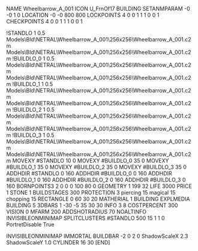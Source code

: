 NAME Wheelbarrow_A_001
ICON U_FrnOf17
BUILDING
SETANMPARAM -0 -0 1 0
LOCATION -0 -0 800 800
LOCKPOINTS   4 0 0 1 1 1 0 0 1
CHECKPOINTS  4 0 0 1 1 1 0 0 1

!STANDLO      1 0.5 Models\Bld\NETRAL\Wheelbarrow_A_001\256x256\Wheelbarrow_A_001.c2m Models\Bld\NETRAL\Wheelbarrow_A_001\256x256\Wheelbarrow_A_001.c2m 
!BUILDLO_0    1 0.5 Models\Bld\NETRAL\Wheelbarrow_A_001\256x256\Wheelbarrow_A_001.c2m Models\Bld\NETRAL\Wheelbarrow_A_001\256x256\Wheelbarrow_A_001.c2m 
!BUILDLO_1    1 0.5 Models\Bld\NETRAL\Wheelbarrow_A_001\256x256\Wheelbarrow_A_001.c2m Models\Bld\NETRAL\Wheelbarrow_A_001\256x256\Wheelbarrow_A_001.c2m 
!BUILDLO_2    1 0.5 Models\Bld\NETRAL\Wheelbarrow_A_001\256x256\Wheelbarrow_A_001.c2m Models\Bld\NETRAL\Wheelbarrow_A_001\256x256\Wheelbarrow_A_001.c2m 
!BUILDLO_3    1 0.5 Models\Bld\NETRAL\Wheelbarrow_A_001\256x256\Wheelbarrow_A_001.c2m Models\Bld\NETRAL\Wheelbarrow_A_001\256x256\Wheelbarrow_A_001.c2m 
MOVEXY #STANDLO   10 0
MOVEXY #BUILDLO_0 35 0
MOVEXY #BUILDLO_1 35 0
MOVEXY #BUILDLO_2 35 0
MOVEXY #BUILDLO_3 35 0
ADDHDIR #STANDLO 0 160
ADDHDIR #BUILDLO_0 0 160
ADDHDIR #BUILDLO_1 0 160
ADDHDIR #BUILDLO_2 0 160
ADDHDIR #BUILDLO_3 0 160
BORNPOINTS3 2 0 0 0 100 80 0
GEOMETRY 1 199 32
LIFE     3000
PRICE 1 STONE 1
BUILDSTAGES 300
PROTECTION 3 piercing 15 magical 15 chopping 15
RECTANGLE    0 60 30 20
MATHERIAL 1 BUILDING
EXPLMEDIA BUILDING 5
3DBARS 1 -30 -5 35 30 30
INFO 3 8
COSTPERCENT 300
VISION 0
MFARM 200
ADDSHOTRADIUS 70
NOALTINFO
INVISIBLEONMINIMAP
SPLITCLUSTERS #STANDLO 500 15 1 1 0
PortretDisable True

INVISIBLEONMINIMAP
IMMORTAL
BUILDBAR -2 0 2 0
ShadowScaleX 2.3
ShadowScaleY 1.0
CYLINDER 16 30
[END]

